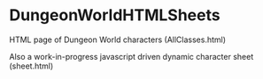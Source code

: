 DungeonWorldHTMLSheets
======================

HTML page of Dungeon World characters (AllClasses.html)

Also a work-in-progress javascript driven dynamic character sheet (sheet.html) 
